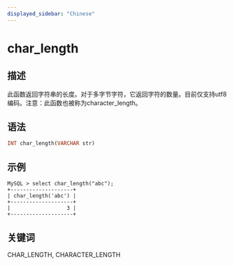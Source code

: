 ```yaml
---
displayed_sidebar: "Chinese"
---
```


# char_length

## 描述

此函数返回字符串的长度。对于多字节字符，它返回字符的数量。目前仅支持utf8编码。注意：此函数也被称为character_length。

## 语法

```Haskell
INT char_length(VARCHAR str)
```

## 示例

```Plain Text
MySQL > select char_length("abc");
+--------------------+
| char_length('abc') |
+--------------------+
|                  3 |
+--------------------+
```

## 关键词

CHAR_LENGTH, CHARACTER_LENGTH